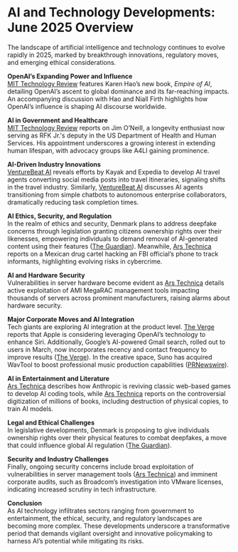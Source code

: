 # AI and Technology Developments: June 2025 Overview

The landscape of artificial intelligence and technology continues to evolve rapidly in 2025, marked by breakthrough innovations, regulatory moves, and emerging ethical considerations.

**OpenAI’s Expanding Power and Influence**  
[MIT Technology Review](https://www.technologyreview.com/2025/06/30/1118540/roundtables-inside-openais-empire-with-karen-hao/) features Karen Hao’s new book, *Empire of AI*, detailing OpenAI’s ascent to global dominance and its far-reaching impacts. An accompanying discussion with Hao and Niall Firth highlights how OpenAI’s influence is shaping AI discourse worldwide.

**AI in Government and Healthcare**  
[MIT Technology Review](https://www.technologyreview.com/2025/06/30/1119449/hhs-robert-f-kennedy-jr-jim-oneill-longevity-maha/) reports on Jim O’Neill, a longevity enthusiast now serving as RFK Jr.'s deputy in the US Department of Health and Human Services. His appointment underscores a growing interest in extending human lifespan, with advocacy groups like A4LI gaining prominence.

**AI-Driven Industry Innovations**  
[VentureBeat AI](https://venturebeat.com/ai/kayak-and-expedia-race-to-build-ai-travel-agents-that-turn-social-posts-into-itineraries/) reveals efforts by Kayak and Expedia to develop AI travel agents converting social media posts into travel itineraries, signaling shifts in the travel industry. Similarly, [VentureBeat AI](https://venturebeat.com/ai/from-chatbots-to-collaborators-how-ai-agents-are-reshaping-enterprise-work/) discusses AI agents transitioning from simple chatbots to autonomous enterprise collaborators, dramatically reducing task completion times.

**AI Ethics, Security, and Regulation**  
In the realm of ethics and security, Denmark plans to address deepfake concerns through legislation granting citizens ownership rights over their likenesses, empowering individuals to demand removal of AI-generated content using their features ([The Guardian](https://www.theguardian.com/technology/2025/jun/27/deepfakes-denmark-copyright-law-artificial-intelligence)). Meanwhile, [Ars Technica](https://arstechnica.com/security/2025/06/mexican-drug-cartel-hacked-fbi-officials-phone-to-track-informant-report-says/) reports on a Mexican drug cartel hacking an FBI official’s phone to track informants, highlighting evolving risks in cybercrime.

**AI and Hardware Security**  
Vulnerabilities in server hardware become evident as [Ars Technica](https://arstechnica.com/security/2025/06/active-exploitation-of-ami-management-tool-imperils-thousands-of-servers/) details active exploitation of AMI MegaRAC management tools impacting thousands of servers across prominent manufacturers, raising alarms about hardware security.

**Major Corporate Moves and AI Integration**  
Tech giants are exploring AI integration at the product level. [The Verge](https://www.theverge.com/news/695461/apple-ai-siri-openai-chatgpt-powered) reports that Apple is considering leveraging OpenAI’s technology to enhance Siri. Additionally, Google’s AI-powered Gmail search, rolled out to users in March, now incorporates recency and contact frequency to improve results ([The Verge](https://www.theverge.com/news/633459/google-gmail-search-ai-most-relevant-results)). In the creative space, Suno has acquired WavTool to boost professional music production capabilities ([PRNewswire](https://www.prnewswire.com/news-releases/suno-acquires-wavtool-to-level-up-capabilities-for-professional-songwriters--producers-302491932.html)).

**AI in Entertainment and Literature**  
[Ars Technica](https://arstechnica.com/ai/2025/06/anthropic-summons-the-spirit-of-flash-games-for-the-ai-age/) describes how Anthropic is reviving classic web-based games to develop AI coding tools, while [Ars Technica](https://arstechnica.com/ai/2025/06/anthropic-destroyed-millions-of-print-books-to-build-its-ai-models/) reports on the controversial digitization of millions of books, including destruction of physical copies, to train AI models.

**Legal and Ethical Challenges**  
In legislative developments, Denmark is proposing to give individuals ownership rights over their physical features to combat deepfakes, a move that could influence global AI regulation ([The Guardian](https://www.theguardian.com/technology/2025/jun/27/deepfakes-denmark-copyright-law-artificial-intelligence)).

**Security and Industry Challenges**  
Finally, ongoing security concerns include broad exploitation of vulnerabilities in server management tools ([Ars Technica](https://arstechnica.com/security/2025/06/active-exploitation-of-ami-management-tool-imperils-thousands-of-servers/)) and imminent corporate audits, such as Broadcom’s investigation into VMware licenses, indicating increased scrutiny in tech infrastructure.

**Conclusion**  
As AI technology infiltrates sectors ranging from government to entertainment, the ethical, security, and regulatory landscapes are becoming more complex. These developments underscore a transformative period that demands vigilant oversight and innovative policymaking to harness AI’s potential while mitigating its risks.